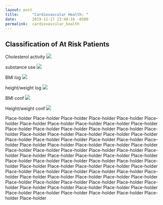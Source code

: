 ```yaml
---
layout: post
title:      "Cardiovascular Health: "
date:       2019-12-17 13:49:16 -0500
permalink:  cardiovascular_health
---
```


## Classification of At Risk Patients

Cholesterol activity
![](https://i.imgur.com/xpSLu2w.png)

substance use
![](https://i.imgur.com/c7eg2FQ.png?1)

BMI log
![](https://i.imgur.com/wc2HRWd.png?1)

height/weight log
![](https://i.imgur.com/z0o6rAa.png?1)

BMI conf
![](https://i.imgur.com/Y2DfOb2.png?1)

Height/weight conf
![](https://i.imgur.com/yAhE5Gw.png?1)






Place-holder Place-holder Place-holder Place-holder Place-holder Place-holder Place-holder Place-holder Place-holder Place-holder Place-holder Place-holder Place-holder Place-holder Place-holder Place-holder Place-holder Place-holder Place-holder Place-holder Place-holder Place-holder Place-holder Place-holder Place-holder Place-holder Place-holder Place-holder Place-holder Place-holder Place-holder Place-holder Place-holder Place-holder Place-holder Place-holder Place-holder Place-holder Place-holder Place-holder Place-holder Place-holder Place-holder Place-holder Place-holder Place-holder Place-holder Place-holder Place-holder Place-holder Place-holder Place-holder Place-holder Place-holder Place-holder Place-holder Place-holder Place-holder Place-holder Place-holder Place-holder Place-holder Place-holder Place-holder Place-holder Place-holder Place-holder Place-holder Place-holder Place-holder Place-holder Place-holder Place-holder Place-holder Place-holder Place-holder Place-holder Place-holder Place-holder Place-holder Place-holder Place-holder Place-holder Place-holder 
